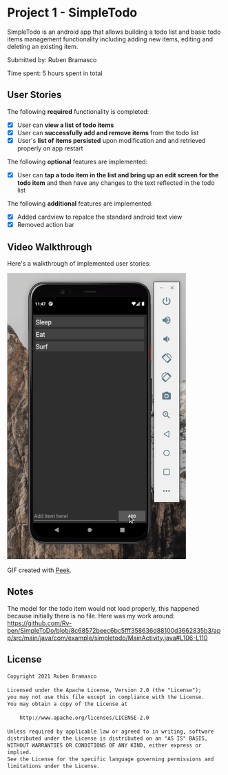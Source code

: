 # Project 1 - SimpleTodo

SimpleTodo is an android app that allows building a todo list and basic todo items management functionality including adding new items, editing and deleting an existing item.

Submitted by: Ruben Bramasco

Time spent: 5 hours spent in total

## User Stories

The following **required** functionality is completed:

* [x] User can **view a list of todo items**
* [x] User can **successfully add and remove items** from the todo list
* [x] User's **list of items persisted** upon modification and and retrieved properly on app restart

The following **optional** features are implemented:

* [x] User can **tap a todo item in the list and bring up an edit screen for the todo item** and then have any changes to the text reflected in the todo list

The following **additional** features are implemented:

* [x] Added cardview to repalce the standard android text view
* [x] Removed action bar

## Video Walkthrough

Here's a walkthrough of implemented user stories:

<img src='https://github.com/Rv-ben/SimpleToDo/blob/master/simple_todo_v1.gif' title='Video Walkthrough' width='' alt='Video Walkthrough' />

GIF created with [Peek](https://github.com/phw/peek).

## Notes

The model for the todo item would not load properly, this happened because initially there is no file. Here was my work around: 
https://github.com/Rv-ben/SimpleToDo/blob/8c68572beec6bc5fff358636d88100d3662835b3/app/src/main/java/com/example/simpletodo/MainActivity.java#L106-L110

## License

    Copyright 2021 Ruben Bramasco

    Licensed under the Apache License, Version 2.0 (the "License");
    you may not use this file except in compliance with the License.
    You may obtain a copy of the License at

        http://www.apache.org/licenses/LICENSE-2.0

    Unless required by applicable law or agreed to in writing, software
    distributed under the License is distributed on an "AS IS" BASIS,
    WITHOUT WARRANTIES OR CONDITIONS OF ANY KIND, either express or implied.
    See the License for the specific language governing permissions and
    limitations under the License.
